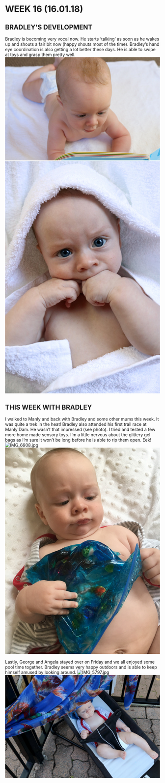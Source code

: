 # WEEK 16 (16.01.18)

## BRADLEY'S DEVELOPMENT
Bradley is becoming very vocal now. He starts ‘talking’ as soon as he wakes up and shouts a fair bit now (happy shouts most of the time). Bradley’s hand eye coordination is also getting a lot better these days. He is able to swipe at toys and grasp them pretty well. 
![IMG_5701.jpg](IMG_5701.jpg "IMG_5701.jpg")
![IMG_5781.jpg](IMG_5781.jpg "IMG_5781.jpg")

## THIS WEEK WITH BRADLEY
I walked to Manly and back with Bradley and some other mums this week. It was quite a trek in the heat! Bradley also attended his first trail race at Manly Dam. He wasn’t that impressed (see photo). I tried and tested a few more home made sensory toys. I’m a little nervous about the glittery gel bags as I’m sure it won’t be long before he is able to rip them open. Eek!
![IMG_6908.jpg](IMG_6908.jpg "IMG_6908.jpg")
![IMG_6855.jpg](IMG_6855.jpg "IMG_6855.jpg")

Lastly, George and Angela stayed over on Friday and we all enjoyed some pool time together. Bradley seems very happy outdoors and is able to keep himself amused by looking around. 
![IMG_5797.jpg](IMG_5797.jpg "IMG_5797.jpg")
![IMG_5786.jpg](IMG_5786.jpg "IMG_5786.jpg")
